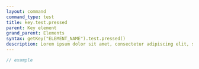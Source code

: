 ```yaml
---
layout: command
command_type: test
title: key.test.pressed
parent: Key element
grand_parent: Elements
syntax: getKey("ELEMENT_NAME").test.pressed()
description: Lorem ipsum dolor sit amet, consectetur adipiscing elit, sed do eiusmod tempor incididunt ut labore et dolore magna aliqua. Ut enim ad minim veniam, quis nostrud exercitation ullamco laboris nisi ut aliquip ex ea commodo consequat.
---
```


```javascript
// example
```